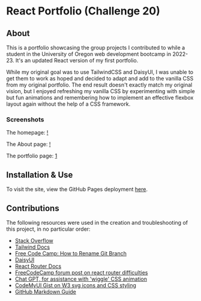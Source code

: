 # React Portfolio (Challenge 20)

## About

This is a portfolio showcasing the group projects I contributed to while a student in the University of Oregon web development bootcamp in 2022-23. It's an updated React version of my first portfolio. 

While my original goal was to use TailwindCSS and DaisyUI, I was unable to get them to work as hoped and decided to adapt and add to the vanilla CSS from my original portfolio. The end result doesn't exactly match my original vision, but I enjoyed refreshing my vanilla CSS by experimenting with simple but fun animations and remembering how to implement an effective flexbox layout again without the help of a CSS framework. 

### Screenshots
The homepage:
[!](./src/assets/images/screenshot1.png)

The About page:
[!](./src/assets/images/screenshot2.png)

The portfolio page:
[1](./src/assets/images/screenshot3.png)

## Installation & Use

To visit the site, view the GitHub Pages deployment [here]().

## Contributions

The following resources were used in the creation and troubleshooting of this project, in no particular order:

* [Stack Overflow](https://stackoverflow.com/questions/70577297/tailwind-class-is-not-working-after-installed)
* [Tailwind Docs](https://tailwindcss.com/docs/guides/create-react-app)
* [Free Code Camp: How to Rename Git Branch](https://www.freecodecamp.org/news/git-rename-branch-how-to-change-a-local-branch-name/)
* [DaisyUI](https://daisyui.com/)
* [React Router Docs](https://reactrouter.com/en/main/start/overview)
* [FreeCodeCamp forum post on react router difficulties](https://forum.freecodecamp.org/t/why-is-my-react-router-not-working/257114)
* [Chat GPT, for assistance with 'wiggle' CSS animation](https://chat.openai.com/)
* [CodeMyUI Gist on W3 svg icons and CSS styling](https://gist.github.com/CodeMyUI/0d52aa4075d25177df0281ac8a5e51f2)
* [GitHub Markdown Guide](https://docs.github.com/en/get-started/writing-on-github/getting-started-with-writing-and-formatting-on-github/basic-writing-and-formatting-syntax)
